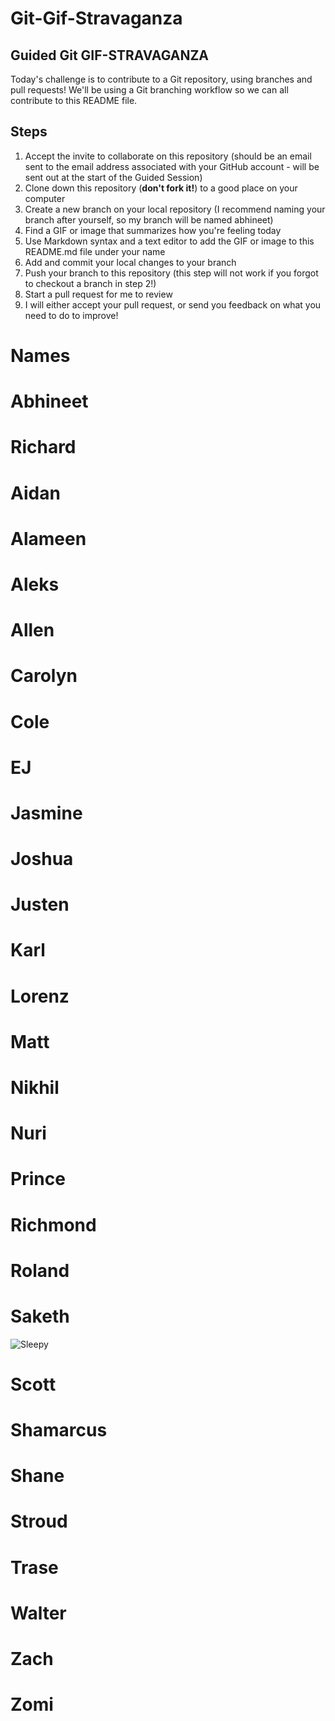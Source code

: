 # Git-Gif-Stravaganza

## Guided Git GIF-STRAVAGANZA 
Today's challenge is to contribute to a Git repository, using branches and pull requests! We'll be using a Git branching workflow so we can all contribute to this README file.

## Steps
1. Accept the invite to collaborate on this repository (should be an email sent to the email address associated with your GitHub account - will be sent out at the start of the Guided Session)
2. Clone down this repository (**don't fork it!**) to a good place on your computer
3. Create a new branch on your local repository (I recommend naming your branch after yourself, so my branch will be named abhineet)
4. Find a GIF or image that summarizes how you're feeling today
5. Use Markdown syntax and a text editor to add the GIF or image to this README.md file under your name
6. Add and commit your local changes to your branch
7. Push your branch to this repository (this step will not work if you forgot to checkout a branch in step 2!)
8. Start a pull request for me to review
9. I will either accept your pull request, or send you feedback on what you need to do to improve!

# Names
# Abhineet



# Richard



# Aidan



# Alameen



# Aleks



# Allen



# Carolyn



# Cole



# EJ



# Jasmine



# Joshua



# Justen



# Karl



# Lorenz



# Matt



# Nikhil



# Nuri



# Prince



# Richmond



# Roland



# Saketh
![Sleepy](https://media.giphy.com/media/Md43W2Q9mwNdO1ARzu/giphy.gif)


# Scott



# Shamarcus



# Shane



# Stroud



# Trase



# Walter



# Zach



# Zomi



